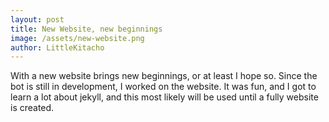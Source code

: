 ```yaml
---
layout: post
title: New Website, new beginnings
image: /assets/new-website.png
author: LittleKitacho
---
```


With a new website brings new beginnings, or at least I hope so.  Since the bot
is still in development, I worked on the website.  It was fun, and I got to
learn a lot about jekyll, and this most likely will be used until a fully
website is created.
